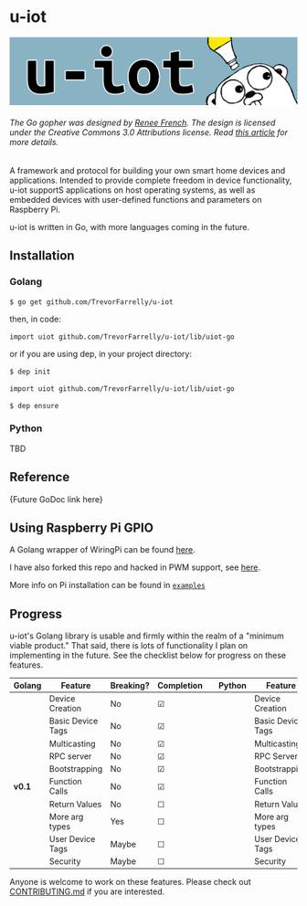 # u-iot

![u-iot](images/logo/logo2.png "u-iot logo")

###### The Go gopher was designed by [Renee French](http://reneefrench.blogspot.com/). The design is licensed under the Creative Commons 3.0 Attributions license. Read [this article](https://blog.golang.org/gopher) for more details.

A framework and protocol for building your own smart home devices and applications. Intended to provide complete freedom in device functionality, u-iot supportS applications on host operating systems, as well as embedded devices with user-defined functions and parameters on Raspberry Pi.

u-iot is written in Go, with more languages coming in the future.

## Installation

### Golang
```
$ go get github.com/TrevorFarrelly/u-iot
```
then, in code:
```golang
import uiot github.com/TrevorFarrelly/u-iot/lib/uiot-go
```
or if you are using dep, in your project directory:
```
$ dep init
```
```golang
import uiot github.com/TrevorFarrelly/u-iot/lib/uiot-go
```
```
$ dep ensure
```

### Python
TBD

## Reference
{Future GoDoc link here}

## Using Raspberry Pi GPIO

A Golang wrapper of WiringPi can be found [here](https://github.com/hugozhu/rpi).

I have also forked this repo and hacked in PWM support, see [here](https://github.com/TrevorFarrelly/rpi).

More info on Pi installation can be found in [`examples`](examples/README.md)

## Progress

u-iot's Golang library is usable and firmly within the realm of a "minimum viable product." That said, there is lots of functionality I plan on implementing in the future. See the checklist below for progress on these features.

| Golang   | Feature           | Breaking? | Completion | | Python | Feature           | Breaking? | Completion |
|----------|-------------------|-----------|------------|-|--------|-------------------|-----------|------------|
|          | Device Creation   | No        | &#9745;    | |        | Device Creation   | No        | &#9744;    |
|          | Basic Device Tags | No        | &#9745;    | |        | Basic Device Tags | No        | &#9744;    |
|          | Multicasting      | No        | &#9745;    | |        | Multicasting      | No        | &#9744;    |
|          | RPC server        | No        | &#9745;    | |        | RPC Server        | No        | &#9744;    |
|          | Bootstrapping     | No        | &#9745;    | |        | Bootstrapping     | No        | &#9744;    |
| __v0.1__ | Function Calls    | No        | &#9745;    | |        | Function Calls    | No        | &#9744;    |
|          | Return Values     | No        | &#9744;    | |        | Return Values     | No        | &#9744;    |
|          | More arg types    | Yes       | &#9744;    | |        | More arg types    | Yes       | &#9744;    |
|          | User Device Tags  | Maybe     | &#9744;    | |        | User Device Tags  | Maybe     | &#9744;    |
|          | Security          | Maybe     | &#9744;    | |        | Security          | Maybe     | &#9744;    |

Anyone is welcome to work on these features. Please check out [CONTRIBUTING.md](CONTRIBUTING.md) if you are interested.
